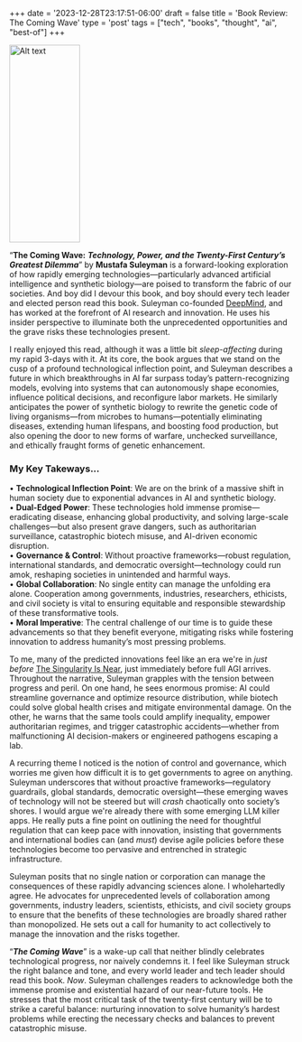 +++
date = '2023-12-28T23:17:51-06:00'
draft = false
title =  'Book Review: The Coming Wave'
type = 'post'
tags = ["tech", "books", "thought", "ai", "best-of"]
+++

  <img src="https://julianwest.me/Blog/posts/images/coming-wave.jpg" alt="Alt text" width="125" height="350">

“**The Coming Wave:** ***Technology, Power, and the Twenty-First Century’s Greatest Dilemma***” by **Mustafa Suleyman** is a forward-looking exploration of how rapidly emerging technologies—particularly advanced artificial intelligence and synthetic biology—are poised to transform the fabric of our societies. And boy did I devour this book, and boy should every tech leader and elected person read this book. Suleyman co-founded [DeepMind](https://deepmind.google), and has worked at the forefront of AI research and innovation.  He uses his insider perspective to illuminate both the unprecedented opportunities and the grave risks these technologies present.

I really enjoyed this read, although it was a little bit *sleep-affecting* during my rapid 3-days with it. At its core, the book argues that we stand on the cusp of a profound technological inflection point, and Suleyman describes a future in which breakthroughs in AI far surpass today’s pattern-recognizing models, evolving into systems that can autonomously shape economies, influence political decisions, and reconfigure labor markets. He similarly anticipates the power of synthetic biology to rewrite the genetic code of living organisms—from microbes to humans—potentially eliminating diseases, extending human lifespans, and boosting food production, but also opening the door to new forms of warfare, unchecked surveillance, and ethically fraught forms of genetic enhancement.  

### My Key Takeways...

•	**Technological Inflection Point**: We are on the brink of a massive shift in human society due to exponential advances in AI and synthetic biology.<br />
•	**Dual-Edged Power**: These technologies hold immense promise—eradicating disease, enhancing global productivity, and solving large-scale challenges—but also present grave dangers, such as authoritarian surveillance, catastrophic biotech misuse, and AI-driven economic disruption.<br />
•	**Governance & Control**: Without proactive frameworks—robust regulation, international standards, and democratic oversight—technology could run amok, reshaping societies in unintended and harmful ways.<br />
•	**Global Collaboration**: No single entity can manage the unfolding era alone. Cooperation among governments, industries, researchers, ethicists, and civil society is vital to ensuring equitable and responsible stewardship of these transformative tools.<br />
•	**Moral Imperative**: The central challenge of our time is to guide these advancements so that they benefit everyone, mitigating risks while fostering innovation to address humanity’s most pressing problems.<br />

To me, many of the predicted innovations feel like an era we're in *just before* [The Singularity Is Near](https://en.wikipedia.org/wiki/The_Singularity_Is_Near), just immediately before full AGI arrives. Throughout the narrative, Suleyman grapples with the tension between progress and peril. On one hand, he sees enormous promise: AI could streamline governance and optimize resource distribution, while biotech could solve global health crises and mitigate environmental damage. On the other, he warns that the same tools could amplify inequality, empower authoritarian regimes, and trigger catastrophic accidents—whether from malfunctioning AI decision-makers or engineered pathogens escaping a lab.

A recurring theme I noticed is the notion of control and governance, which worries me given how difficult it is to get governments to agree on anything. Suleyman underscores that without proactive frameworks—regulatory guardrails, global standards, democratic oversight—these emerging waves of technology will not be steered but will *crash* chaotically onto society’s shores. I would argue we're already there with some emerging LLM killer apps.  He really puts a fine point on outlining the need for thoughtful regulation that can keep pace with innovation, insisting that governments and international bodies can (and *must*) devise agile policies before these technologies become too pervasive and entrenched in strategic infrastructure.

Suleyman posits that no single nation or corporation can manage the consequences of these rapidly advancing sciences alone.  I wholehartedly agree. He advocates for unprecedented levels of collaboration among governments, industry leaders, scientists, ethicists, and civil society groups to ensure that the benefits of these technologies are broadly shared rather than monopolized. He sets out a call for humanity to act collectively to manage the innovation and the risks together.

“***The Coming Wave***” is a wake-up call that neither blindly celebrates technological progress, nor naively condemns it. I feel like Suleyman struck the right balance and tone, and every world leader and tech leader should read this book. *Now*.  Suleyman challenges readers to acknowledge both the immense promise and existential hazard of our near-future tools. He stresses that the most critical task of the twenty-first century will be to strike a careful balance: nurturing innovation to solve humanity’s hardest problems while erecting the necessary checks and balances to prevent catastrophic misuse.
